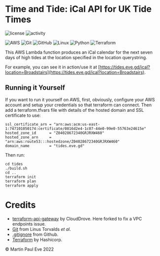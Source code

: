 # Time and Tide: iCal API for UK Tide Times
![license](https://img.shields.io/github/license/martinpauleve/time-and-tide) ![activity](https://img.shields.io/github/last-commit/MartinPaulEve/time-and-tide)

![AWS](https://img.shields.io/badge/AWS-%23FF9900.svg?style=for-the-badge&logo=amazon-aws&logoColor=white) ![Git](https://img.shields.io/badge/git-%23F05033.svg?style=for-the-badge&logo=git&logoColor=white) ![GitHub](https://img.shields.io/badge/github-%23121011.svg?style=for-the-badge&logo=github&logoColor=white) ![Linux](https://img.shields.io/badge/Linux-FCC624?style=for-the-badge&logo=linux&logoColor=black) ![Python](https://img.shields.io/badge/python-3670A0?style=for-the-badge&logo=python&logoColor=ffdd54) ![Terraform](https://img.shields.io/badge/terraform-%235835CC.svg?style=for-the-badge&logo=terraform&logoColor=white)

This AWS Lambda function produces an iCal calendar for the next seven days of high tides at the location specified in the location querystring.

For example, you can see it in action/use it at [https://tides.eve.gd/ical?location=Broadstairs](https://tides.eve.gd/ical?location=Broadstairs).

## Running it Yourself

If you want to run it yourself on AWS, first, obviously, configure your AWS account and setup your credentials so that terraform can connect. Then add a terraform.tfvars file with details of the hosted domain and SSL certificate to use:

    ssl_certificate_arn = "arn:aws:acm:us-east-1:747101050174:certificate/0816d2e4-1c07-44e0-99e0-55763e24615e"
    hosted_zone_id      = "Z04028672340GRJRXW460"
    hosted_zone_arn     = "arn:aws:route53:::hostedzone/Z04028672340GRJRXW460"
    domain_name         = "tides.eve.gd"

Then run:

    cd tides
    ./build.sh
    cd ..
    terraform init
    terraform plan
    terraform apply


# Credits
* [terraform-api-gateway](https://github.com/clouddrove/terraform-aws-api-gateway) by CloudDrove. Here forked to fix a VPC endpoints issue. 
* [Git](https://git-scm.com/) from Linus Torvalds _et al_.
* [.gitignore](https://github.com/github/gitignore) from Github.
* [Terraform](https://www.terraform.io/) by Hashicorp.

&copy; Martin Paul Eve 2022